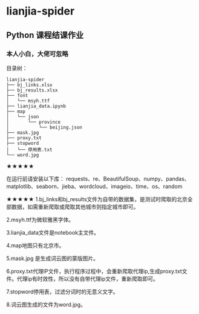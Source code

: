 # lianjia-spider
## Python 课程结课作业
### 本人小白，大佬可忽略

目录树：

```
lianjia-spider
├── bj_links.xlsx
├── bj_results.xlsx
├── font
│   └── msyh.ttf
├── lianjia_data.ipynb
├── map
│   └── json
│       └── province
│           └── beijing.json
├── mask.jpg
├── proxy.txt
├── stopword
│   └── 停用表.txt
└── word.jpg
```

★★★★★

在运行前请安装以下库：
requests、re、BeautifulSoup、numpy、pandas、matplotlib、seaborn、jieba、wordcloud、imageio、time、os、random

★★★★★
1.bj_links和bj_results文件为自带的数据集，是测试时爬取的北京全部数据，如需重新爬取或爬取其他城市则指定城市即可。

2.msyh.ttf为微软雅黑字体。

3.lianjia_data文件是notebook主文件。

4.map地图只有北京市。

5.mask.jpg 是生成词云图的蒙版图片。

6.proxy.txt代理IP文件，执行程序过程中，会重新爬取代理ip,生成proxy.txt文件。代理ip有时效性，所以没有自带代理ip文件，重新爬取即可。

7.stopword停用表，过滤分词时的无意义文字。

8.词云图生成的文件为word.jpg。
